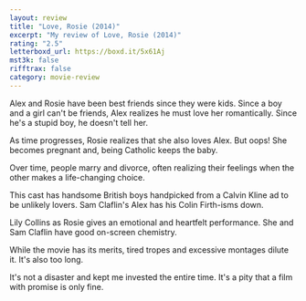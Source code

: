 ```yaml
---
layout: review
title: "Love, Rosie (2014)"
excerpt: "My review of Love, Rosie (2014)"
rating: "2.5"
letterboxd_url: https://boxd.it/5x61Aj
mst3k: false
rifftrax: false
category: movie-review
---
```


Alex and Rosie have been best friends since they were kids. Since a boy and a girl can't be friends, Alex realizes he must love her romantically. Since he's a stupid boy, he doesn't tell her.

As time progresses, Rosie realizes that she also loves Alex. But oops! She becomes pregnant and, being Catholic keeps the baby.

Over time, people marry and divorce, often realizing their feelings when the other makes a life-changing choice.

This cast has handsome British boys handpicked from a Calvin Kline ad to be unlikely lovers. Sam Claflin's Alex has his Colin Firth-isms down.

Lily Collins as Rosie gives an emotional and heartfelt performance. She and Sam Claflin have good on-screen chemistry.

While the movie has its merits, tired tropes and excessive montages dilute it. It's also too long.

It's not a disaster and kept me invested the entire time. It's a pity that a film with promise is only fine.
